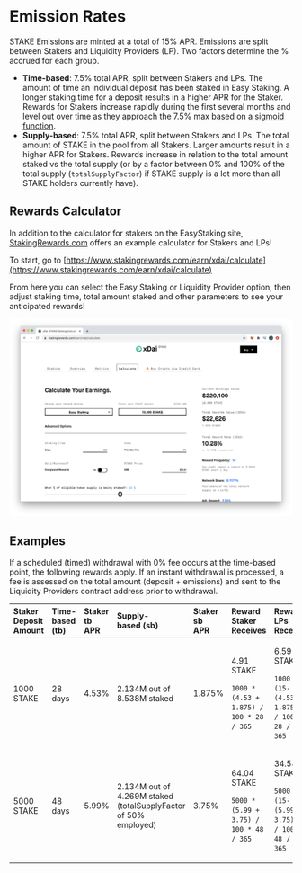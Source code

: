 # Emission Rates

STAKE Emissions are minted at a total of 15% APR. Emissions are split between Stakers and Liquidity Providers \(LP\). Two factors determine the % accrued for each group.

* **Time-based**: 7.5% total APR, split between Stakers and LPs. The amount of time an individual deposit has been staked in Easy Staking. A longer staking time for a deposit results in a higher APR for the Staker. Rewards for Stakers increase rapidly during the first several months and level out over time as they approach the 7.5% max based on a [sigmoid function](https://www.desmos.com/calculator/2xtimbnzqw). 
* **Supply-based**: 7.5% total APR, split between Stakers and LPs. The total amount of STAKE in the pool from all Stakers. Larger amounts result in a higher APR for Stakers. Rewards increase in relation to the total amount staked vs the total supply \(or by a factor between 0% and 100% of the total supply \(`totalSupplyFactor`\) if STAKE supply is a lot more than all STAKE holders currently have\).

## Rewards Calculator

In addition to the calculator for stakers on the EasyStaking site, [StakingRewards.com](https://www.stakingrewards.com/) offers an example calculator for Stakers and LPs! 

To start, go to [https://www.stakingrewards.com/earn/xdai/calculate](https://www.stakingrewards.com/earn/xdai/calculate) 

From here you can select the Easy Staking or Liquidity Provider option, then adjust staking time, total amount staked and other parameters to see your anticipated rewards!

![](../../.gitbook/assets/staking-rewards.jpg)

## Examples

If a scheduled \(timed\) withdrawal with 0% fee occurs at the time-based point, the following rewards apply. If an instant withdrawal is processed, a fee is assessed on the total amount \(deposit + emissions\) and sent to the Liquidity Providers contract address prior to withdrawal.

<table>
  <thead>
    <tr>
      <th style="text-align:left">Staker Deposit Amount</th>
      <th style="text-align:left">Time-based (tb)</th>
      <th style="text-align:left">Staker
        <br />tb
        <br />APR</th>
      <th style="text-align:left">Supply-
        <br />based (sb)</th>
      <th style="text-align:left">Staker
        <br />sb
        <br />APR</th>
      <th style="text-align:left">Reward Staker Receives</th>
      <th style="text-align:left">Reward LPs Receive</th>
    </tr>
  </thead>
  <tbody>
    <tr>
      <td style="text-align:left">1000 STAKE</td>
      <td style="text-align:left">28 days</td>
      <td style="text-align:left">4.53%</td>
      <td style="text-align:left">2.134M out of 8.538M staked</td>
      <td style="text-align:left">1.875%</td>
      <td style="text-align:left">
        <p>4.91 STAKE
          <br />
        </p>
        <p><code>1000 * (4.53 + 1.875) / 100 * 28 / 365</code>
        </p>
      </td>
      <td style="text-align:left">
        <p>6.59 STAKE
          <br />
        </p>
        <p><code>1000 * (15-(4.53 + 1.875)) / 100 * 28 / 365</code>
        </p>
      </td>
    </tr>
    <tr>
      <td style="text-align:left">5000 STAKE</td>
      <td style="text-align:left">48 days</td>
      <td style="text-align:left">5.99%</td>
      <td style="text-align:left">2.134M out of 4.269M staked (totalSupplyFactor of 50% employed)</td>
      <td
      style="text-align:left">3.75%</td>
        <td style="text-align:left">
          <p>64.04 STAKE</p>
          <p></p>
          <p><code>5000 * (5.99 + 3.75) / 100 * 48 / 365</code>
          </p>
        </td>
        <td style="text-align:left">
          <p>34.58 STAKE</p>
          <p></p>
          <p><code>5000 * (15-(5.99 + 3.75)) / 100 * 48 / 365</code>
          </p>
        </td>
    </tr>
  </tbody>
</table>

